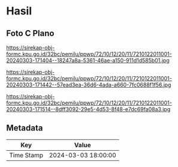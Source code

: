 # Hasil

## Foto C Plano

https://sirekap-obj-formc.kpu.go.id/32bc/pemilu/ppwp/72/10/12/20/11/7210122011001-20240303-171404--18247a8a-5361-46ae-a150-911d1d585b01.jpg

https://sirekap-obj-formc.kpu.go.id/32bc/pemilu/ppwp/72/10/12/20/11/7210122011001-20240303-171442--57ead3ea-36d6-4ada-a660-7fc0688f1f56.jpg

https://sirekap-obj-formc.kpu.go.id/32bc/pemilu/ppwp/72/10/12/20/11/7210122011001-20240303-171514--8dff3092-29e5-4d53-8f48-e7dc69fa08a3.jpg


## Metadata

| Key        | Value               |
| ---------- | ------------------- |
| Time Stamp | 2024-03-03 18:00:00 |



